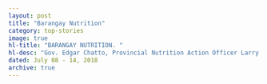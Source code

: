 ```yaml
---
layout: post
title: "Barangay Nutrition"
category: top-stories
image: true
hl-title: "BARANGAY NUTRITION. "
hl-desc: "Gov. Edgar Chatto, Provincial Nutrition Action Officer Larry Pamugas, with Executive Assistant Tatay Billy Tongco, SEEM cluster head Liza Quirog, Gulayan in charge Victor Mantong, Provincial Administrator Ae Damalerio, and Barangay Nutrition Scholars Federated President Nene Ordinario lead the planting of vegetables to launch Nutrition Month activities this July. Along with the members of the Provincial Nutrition Council they planted vegetables at the mini garden at the back of the People’s Mansion. The garden was established to breathe life to agriculture and nutrition programs of the Provincial Government dovetailed in the Bahay Kubo FAITH (Food Always In The Home), HOPE (Herbal Organic Plant Enhancement), ChARITY (Chicken Always Ready In The Yard). With this year’s theme “Ugaliing Magtanim, Sapat na Nutrisyon Aanihin”, other activities for the month long celebration include Training on Integrated Farming System to island barangays in Tubigon, Baclayon and Calape, fruit tree planting in Pilar, Sierra Bullones and Balilihan and the agri-fair and garden showcase; as part also of the Sandugo Festival. (EDCOM)"
dated: July 08 - 14, 2018
archive: true
---
```


